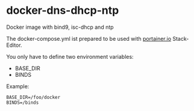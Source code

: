 # docker-dns-dhcp-ntp
Docker image with bind9, isc-dhcp and ntp

The docker-compose.yml ist prepared to be used with [portainer.io](https://www.portainer.io) Stack-Editor.

You only have to define two environment variables:

* BASE_DIR
* BINDS

Example:
```
BASE_DIR=/foo/docker
BINDS=/binds
```
